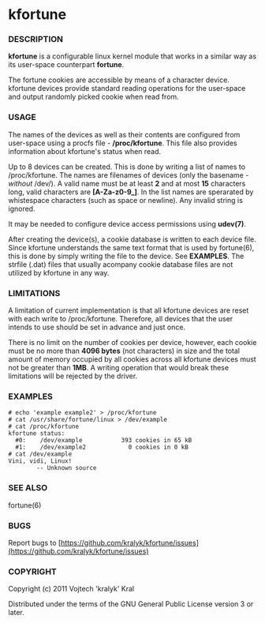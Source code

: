 kfortune
=============================================

### DESCRIPTION

**kfortune** is a configurable linux kernel module that works in a similar way as its user-space counterpart **fortune**.

The fortune cookies are accessible by means of a character device. kfortune devices provide standard reading operations for the user-space and output randomly picked cookie when read from.

### USAGE

The names of the devices as well as their contents are configured from user-space using a procfs file - **/proc/kfortune**. This file also provides information about kfortune's status when read.

Up to 8 devices can be created. This is done by writing a list of names to /proc/kfortune. The names are filenames of devices (only the basename - *without* /dev/). A valid name must be at least **2** and at most **15** characters long, valid characters are **[A-Za-z0-9_]**. In the list names are sperarated by whistespace characters (such as space or newline). Any invalid string is ignored.

It may be needed to configure device access permissions using **udev(7)**.

After creating the device(s), a cookie database is written to each device file. Since kfortune understands the same text format that is used by fortune(6), this is done by simply writing the file to the device. See **EXAMPLES**. The strfile (.dat) files that usually acompany cookie database files are not utilized by kfortune in any way.

### LIMITATIONS
A limitation of current implementation is that all kfortune devices are reset with each write to /proc/kfortune. Therefore, all devices that the user intends to use should be set in advance and just once.

There is no limit on the number of cookies per device, however, each cookie must be no more than **4096 bytes** (not characters) in size and the total amount of memory occupied by all cookies across all kfortune devices must not be greater than **1MB**. A writing operation that would break these limitations will be rejected by the driver.

### EXAMPLES

    # echo 'example example2' > /proc/kfortune
    # cat /usr/share/fortune/linux > /dev/example
    # cat /proc/kfortune
    kfortune status:
      #0:    /dev/example           393 cookies in 65 kB
      #1:    /dev/example2            0 cookies in 0 kB
    # cat /dev/example
    Vini, vidi, Linux!
            -- Unknown source

### SEE ALSO

fortune(6)

### BUGS

Report bugs to [https://github.com/kralyk/kfortune/issues](https://github.com/kralyk/kfortune/issues)

### COPYRIGHT

Copyright (c) 2011 Vojtech 'kralyk' Kral

Distributed under the terms of the GNU General Public License version 3 or later.

